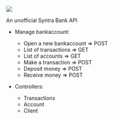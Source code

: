 ![](https://i.imgur.com/9uYcjk4.png)  

An unofficial Syntra Bank API 

- Manage bankaccount:
  - Open a new bankaccount => POST
  - List of transactions => GET
  - List of accounts => GET
  - Make a transaction => POST
  - Deposit money => POST
  - Receive money => POST
  
- Controllers:
  - Transactions
  - Account
  - Client
